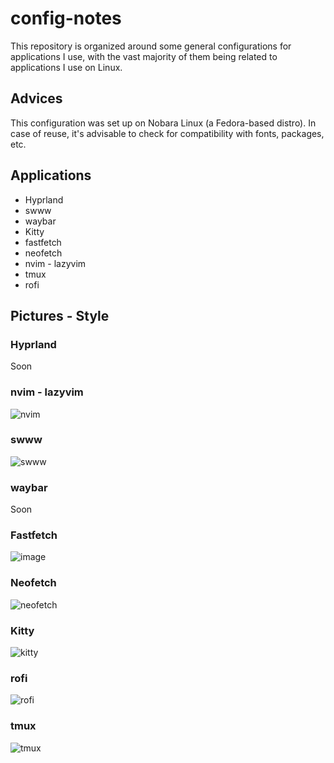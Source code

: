 # config-notes

This repository is organized around some general configurations for applications I use, with the vast majority of them being related to applications I use on Linux.

## Advices

This configuration was set up on Nobara Linux (a Fedora-based distro). In case of reuse, it's advisable to check for compatibility with fonts, packages, etc.

## Applications

- Hyprland
- swww
- waybar
- Kitty
- fastfetch
- neofetch
- nvim - lazyvim
- tmux
- rofi

## Pictures - Style
### Hyprland
Soon

### nvim - lazyvim
![nvim](https://github.com/akyua/config-notes/assets/75745796/0ed6dd76-8cea-486f-8676-3282f04f0645)

### swww
![swww](https://github.com/akyua/config-notes/assets/75745796/0cbcec18-6fb4-4206-834c-e0286e4df9ba)

### waybar
Soon

### Fastfetch
![image](https://github.com/user-attachments/assets/af0c0a23-5855-4196-88c3-c3e864bf7d80)

### Neofetch

![neofetch](https://github.com/akyua/config-notes/assets/75745796/f0245a5c-a45f-43e1-93e3-9ebd4ca520bc)

### Kitty
![kitty](https://github.com/akyua/config-notes/assets/75745796/ba3e4b42-7fe5-4e28-bcad-e62f25d306c2)

### rofi
![rofi](https://github.com/akyua/config-notes/assets/75745796/99984f5b-e67c-4026-bc8a-72b4fd36c406)

### tmux
![tmux](https://github.com/akyua/config-notes/assets/75745796/43a2f463-c53c-4944-bd9a-ecbc82979eb8)
